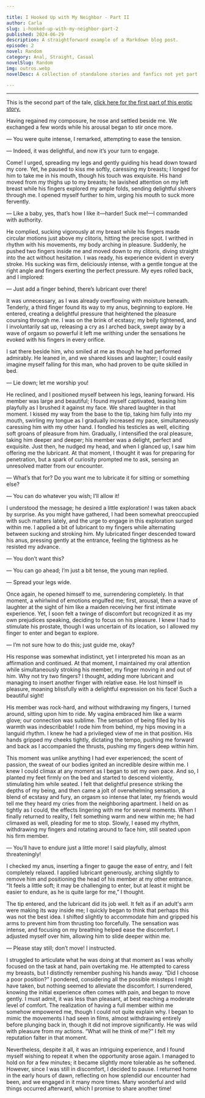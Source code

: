 ```yaml
---

title: I Hooked Up with My Neighbor - Part II  
author: Carla  
slug: i-hooked-up-with-my-neighbor-part-2  
published: 2024-06-29  
description: A straightforward example of a Markdown blog post.  
episode: 2  
novel: Random  
category: Anal, Straight, Casual  
novelSlug: Random  
img: outros.webp  
novelDesc: A collection of standalone stories and fanfics not yet part of a series.  

---
```

---

This is the second part of the tale, [click here for the first part of this erotic story.](https://feminivefanfics.com.br/EroticStories/i-gave-myself-to-the-neighbor-part-i "Erotic tale in two parts")

Having regained my composure, he rose and settled beside me. We exchanged a few words while his arousal began to stir once more.

— You were quite intense, I remarked, attempting to ease the tension.

— Indeed, it was delightful, and now it’s your turn to engage.

Come! I urged, spreading my legs and gently guiding his head down toward my core. Yet, he paused to kiss me softly, caressing my breasts; I longed for him to take me in his mouth, though his touch was exquisite. His hand moved from my thighs up to my breasts; he lavished attention on my left breast while his fingers explored my ample folds, sending delightful shivers through me. I opened myself further to him, urging his mouth to suck more fervently.

— Like a baby, yes, that’s how I like it—harder! Suck me!—I commanded with authority.

He complied, sucking vigorously at my breast while his fingers made circular motions just above my clitoris, hitting the precise spot. I writhed in rhythm with his movements, my body arching in pleasure. Suddenly, he pushed two fingers inside me and moved down to my clitoris, diving straight into the act without hesitation. I was ready, his experience evident in every stroke. His sucking was firm, deliciously intense, with a gentle tongue at the right angle and fingers exerting the perfect pressure. My eyes rolled back, and I implored:

— Just add a finger behind, there’s lubricant over there!

It was unnecessary, as I was already overflowing with moisture beneath. Tenderly, a third finger found its way to my anus, beginning to explore. He entered, creating a delightful pressure that heightened the pleasure coursing through me. I was on the brink of ecstasy; my belly tightened, and I involuntarily sat up, releasing a cry as I arched back, swept away by a wave of orgasm so powerful it left me writhing under the sensations he evoked with his fingers in every orifice.

I sat there beside him, who smiled at me as though he had performed admirably. He leaned in, and we shared kisses and laughter; I could easily imagine myself falling for this man, who had proven to be quite skilled in bed.

— Lie down; let me worship you!

He reclined, and I positioned myself between his legs, leaning forward. His member was large and beautiful; I found myself captivated, teasing him playfully as I brushed it against my face. We shared laughter in that moment. I kissed my way from the base to the tip, taking him fully into my mouth, swirling my tongue as I gradually increased my pace, simultaneously caressing him with my other hand. I fondled his testicles as well, eliciting soft groans of pleasure from him. Gradually, I intensified the oral pleasure, taking him deeper and deeper; his member was a delight, perfect and exquisite. Just then, he nudged my head, and when I glanced up, I saw him offering me the lubricant. At that moment, I thought it was for preparing for penetration, but a spark of curiosity prompted me to ask, sensing an unresolved matter from our encounter.

— What’s that for? Do you want me to lubricate it for sitting or something else?

— You can do whatever you wish; I’ll allow it!

I understood the message; he desired a little exploration! I was taken aback by surprise. As you might have gathered, I had been somewhat preoccupied with such matters lately, and the urge to engage in this exploration surged within me. I applied a bit of lubricant to my fingers while alternating between sucking and stroking him. My lubricated finger descended toward his anus, pressing gently at the entrance, feeling the tightness as he resisted my advance.

— You don’t want this?

— You can go ahead; I’m just a bit tense, the young man replied.

— Spread your legs wide.

Once again, he opened himself to me, surrendering completely. In that moment, a whirlwind of emotions engulfed me; first, arousal, then a wave of laughter at the sight of him like a maiden receiving her first intimate experience. Yet, I soon felt a twinge of discomfort but recognized it as my own prejudices speaking, deciding to focus on his pleasure. I knew I had to stimulate his prostate, though I was uncertain of its location, so I allowed my finger to enter and began to explore.

— I’m not sure how to do this; just guide me, okay?

His response was somewhat indistinct, yet I interpreted his moan as an affirmation and continued. At that moment, I maintained my oral attention while simultaneously stroking his member, my finger moving in and out of him. Why not try two fingers? I thought, adding more lubricant and managing to insert another finger with relative ease. He lost himself in pleasure, moaning blissfully with a delightful expression on his face! Such a beautiful sight!

His member was rock-hard, and without withdrawing my fingers, I turned around, sitting upon him to ride. My vagina embraced him like a warm glove; our connection was sublime. The sensation of being filled by his warmth was indescribable! I rode him from behind, my hips moving in a languid rhythm. I knew he had a privileged view of me in that position. His hands gripped my cheeks tightly, dictating the tempo, pushing me forward and back as I accompanied the thrusts, pushing my fingers deep within him.

This moment was unlike anything I had ever experienced; the scent of passion, the sweat of our bodies ignited an incredible desire within me. I knew I could climax at any moment as I began to set my own pace. And so, I planted my feet firmly on the bed and started to descend violently, stimulating him while seated. I felt that delightful presence striking the depths of my being, and then came a jolt of overwhelming sensation, a blend of ecstasy and fury, an orgasm so intense that later, my friends would tell me they heard my cries from the neighboring apartment. I held on as tightly as I could, the effects lingering with me for several moments. When I finally returned to reality, I felt something warm and new within me; he had climaxed as well, pleading for me to stop. Slowly, I eased my rhythm, withdrawing my fingers and rotating around to face him, still seated upon his firm member.

— You’ll have to endure just a little more! I said playfully, almost threateningly!

I checked my anus, inserting a finger to gauge the ease of entry, and I felt completely relaxed. I applied lubricant generously, arching slightly to remove him and positioning the head of his member at my other entrance. “It feels a little soft; it may be challenging to enter, but at least it might be easier to endure, as he is quite large for me,” I thought.

The tip entered, and the lubricant did its job well. It felt as if an adult's arm were making its way inside me; I quickly began to think that perhaps this was not the best idea. I shifted slightly to accommodate him and gripped his arms to prevent him from thrusting too forcefully. The sensation was intense, and focusing on my breathing helped ease the discomfort. I adjusted myself over him, allowing him to slide deeper within me.

— Please stay still; don’t move! I instructed.

I struggled to articulate what he was doing at that moment as I was wholly focused on the task at hand, pain overtaking me. He attempted to caress my breasts, but I distinctly remember pushing his hands away. “Did I choose a poor position?” I pondered, considering all the possible missteps I might have taken, but nothing seemed to alleviate the discomfort. I surrendered, knowing the initial experience often comes with pain, and began to move gently. I must admit, it was less than pleasant, at best reaching a moderate level of comfort. The realization of having a full member within me somehow empowered me, though I could not quite explain why. I began to mimic the movements I had seen in films, almost withdrawing entirely before plunging back in, though it did not improve significantly. He was wild with pleasure from my actions. “What will he think of me?” I felt my reputation falter in that moment.

Nevertheless, despite it all, it was an intriguing experience, and I found myself wishing to repeat it when the opportunity arose again. I managed to hold on for a few minutes; it became slightly more tolerable as he softened. However, since I was still in discomfort, I decided to pause. I returned home in the early hours of dawn, reflecting on how splendid our encounter had been, and we engaged in it many more times. Many wonderful and wild things occurred afterward, which I promise to share another time!